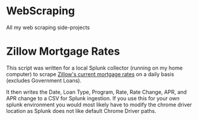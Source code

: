 # WebScraping
All my web scraping side-projects




# **Zillow Mortgage Rates**
This script was written for a local Splunk collector (running on my home computer) to scrape [Zillow's current mortgage rates](https://www.zillow.com/mortgage-rates/#/ "Zillow's current mortgage rates")  on a daily basis (excludes Government Loans).

It then writes the Date, Loan Type, Program, Rate, Rate Change, APR, and APR change to a CSV for Splunk ingestion. If you use this for your own splunk environment you would most likely have to modify the chrome driver location as Splunk does not like default Chrome Driver paths.
